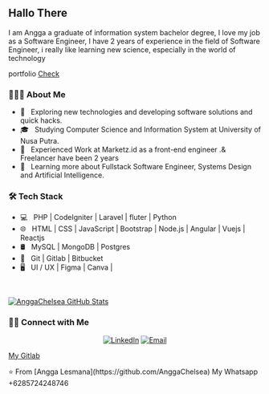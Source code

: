 <h2>Hallo There</h2>
<p> 
I am Angga a graduate of information system bachelor degree,
I love my job as a Software Engineer, I have 2 years of experience in the field of Software Engineer,
i really like learning new science, especially in the world of technology
</p>
portfolio
<a href="https://portfolio-and-blog-vert.vercel.app/">Check</a>

<h3> 👨🏻‍💻 About Me </h3>

- 🤔 &nbsp; Exploring new technologies and developing software solutions and quick hacks.
- 🎓 &nbsp; Studying Computer Science and Information System at University of Nusa Putra.
- 💼 &nbsp; Experienced Work at Marketz.id as a front-end engineer .& Freelancer have been 2 years
- 🌱 &nbsp; Learning more about Fullstack Software Engineer, Systems Design and Artificial Intelligence.

<h3>🛠 Tech Stack</h3>

- 💻 &nbsp; PHP | CodeIgniter | Laravel | fluter | Python
- 🌐 &nbsp; HTML | CSS | JavaScript | Bootstrap | Node.js | Angular | Vuejs | Reactjs
- 🛢 &nbsp; MySQL | MongoDB | Postgres
- 🔧 &nbsp; Git | Gitlab | Bitbucket
- 🖥 &nbsp; UI / UX | Figma | Canva |

<br/>

[![AnggaChelsea GitHub Stats](https://github-readme-stats.vercel.app/api?username=AnggaChelsea&show_icons=true)](https://github.com/AnggaChelsea)

<h3> 🤝🏻 Connect with Me </h3>

<p align="center">
<a href="https://www.linkedin.com/in/angga-lesmana-19466a190/"><img alt="LinkedIn" src="https://img.shields.io/badge/LinkedIn-Angga%20Lesmana%20github-blue?style=flat-square&logo=linkedin"></a>
<a href="mailto:freelancerw9@gmail.com"><img alt="Email" src="https://img.shields.io/badge/Email-freelancerw9@gmail.com-blue?style=flat-square&logo=gmail"></a>
</p>
<p>
  <a href="https://gitlab.com/AnggaChelsea">My Gitlab</a> 
</p>
⭐️ From [Angga Lesmana](https://github.com/AnggaChelsea)
My Whatsapp
+6285724248746
